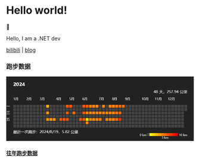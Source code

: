 # Hello world!

👋

Hello, I am a .NET dev


[bilibili](https://space.bilibili.com/47754706) | [blog](https://prime167.github.io)

### 跑步数据
![2024](https://github.com/prime167/MyRunningLog/blob/main/2024.png)

#### [往年跑步数据](https://github.com/prime167/MyRunningLog)
